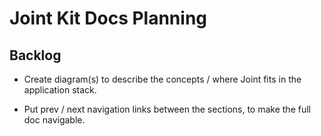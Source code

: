 # Joint Kit Docs Planning


## Backlog

* Create diagram(s) to describe the concepts / where Joint fits in the application stack.

* Put prev / next navigation links between the sections, to make the full doc navigable.
